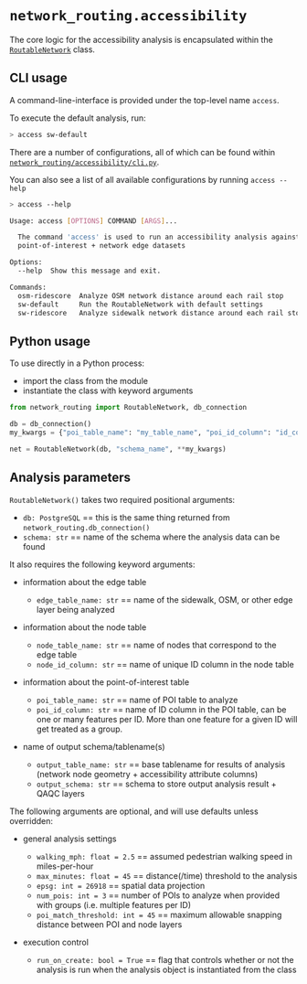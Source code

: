 # `network_routing.accessibility`

The core logic for the accessibility analysis is encapsulated within the [`RoutableNetwork`](./routable_network.py#L10) class.

## CLI usage

A command-line-interface is provided under the top-level name `access`.

To execute the default analysis, run:

```bash
> access sw-default
```

There are a number of configurations, all of which can be found within [`network_routing/accessibility/cli.py`](./cli.py).

You can also see a list of all available configurations by running `access --help`

```bash
> access --help

Usage: access [OPTIONS] COMMAND [ARGS]...

  The command 'access' is used to run an accessibility analysis against
  point-of-interest + network edge datasets

Options:
  --help  Show this message and exit.

Commands:
  osm-ridescore  Analyze OSM network distance around each rail stop
  sw-default     Run the RoutableNetwork with default settings
  sw-ridescore   Analyze sidewalk network distance around each rail stop
```

## Python usage

To use directly in a Python process:

- import the class from the module
- instantiate the class with keyword arguments

```python
from network_routing import RoutableNetwork, db_connection

db = db_connection()
my_kwargs = {"poi_table_name": "my_table_name", "poi_id_column": "id_colname"}

net = RoutableNetwork(db, "schema_name", **my_kwargs)
```

## Analysis parameters

`RoutableNetwork()` takes two required positional arguments:

- `db: PostgreSQL` == this is the same thing returned from `network_routing.db_connection()`
- `schema: str` == name of the schema where the analysis data can be found

It also requires the following keyword arguments:

- information about the edge table

  - `edge_table_name: str` == name of the sidewalk, OSM, or other edge layer being analyzed

- information about the node table

  - `node_table_name: str` == name of nodes that correspond to the edge table
  - `node_id_column: str` == name of unique ID column in the node table

- information about the point-of-interest table

  - `poi_table_name: str` == name of POI table to analyze
  - `poi_id_column: str` == name of ID column in the POI table, can be one or many features per ID. More than one feature for a given ID will get treated as a group.

- name of output schema/tablename(s)
  - `output_table_name: str` == base tablename for results of analysis (network node geometry + accessibility attribute columns)
  - `output_schema: str` == schema to store output analysis result + QAQC layers

The following arguments are optional, and will use defaults unless overridden:

- general analysis settings

  - `walking_mph: float = 2.5` == assumed pedestrian walking speed in miles-per-hour
  - `max_minutes: float = 45` == distance(/time) threshold to the analysis
  - `epsg: int = 26918` == spatial data projection
  - `num_pois: int = 3` == number of POIs to analyze when provided with groups (i.e. multiple features per ID)
  - `poi_match_threshold: int = 45` == maximum allowable snapping distance between POI and node layers

- execution control
  - `run_on_create: bool = True` == flag that controls whether or not the analysis is run when the analysis object is instantiated from the class
